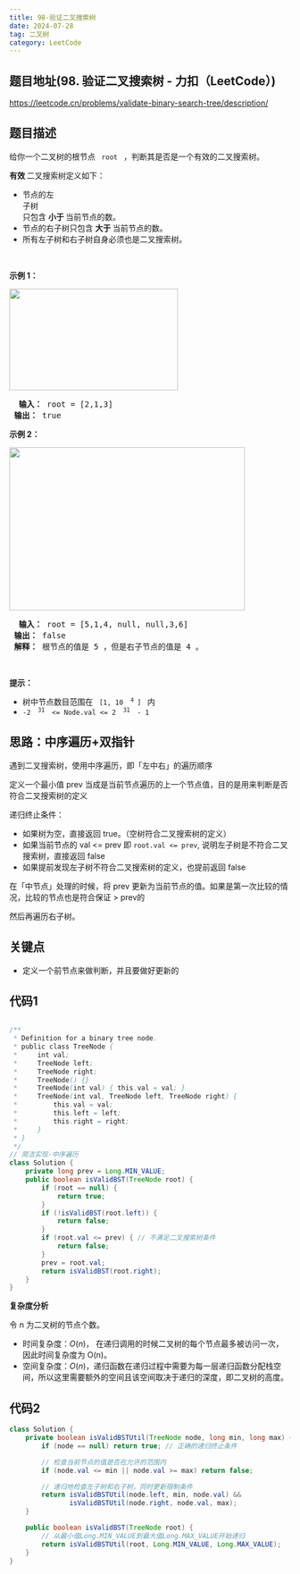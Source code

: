 ```yaml
---
title: 98-验证二叉搜索树
date: 2024-07-28
tag: 二叉树
category: LeetCode
---
```


## 题目地址(98. 验证二叉搜索树 - 力扣（LeetCode）)

https://leetcode.cn/problems/validate-binary-search-tree/description/

## 题目描述

<p> 给你一个二叉树的根节点 <code> root </code> ，判断其是否是一个有效的二叉搜索树。</p>

<p> <strong> 有效 </strong> 二叉搜索树定义如下：</p>

<ul>
	<li> 节点的左 <span data-keyword="subtree" class=" cursor-pointer relative text-dark-blue-s text-sm"> <div class="popover-wrapper inline-block" data-headlessui-state=""> <div> <div aria-expanded="false" data-headlessui-state="" id="headlessui-popover-button-:ru:"> <div> 子树 </div> </div> <div style="position: fixed; z-index: 40; inset: 0px auto auto 0px; transform: translate(112px, 257px);"> </div> </div> </div> </span> 只包含 <strong> 小于 </strong> 当前节点的数。</li>
	<li> 节点的右子树只包含 <strong> 大于 </strong> 当前节点的数。</li>
	<li> 所有左子树和右子树自身必须也是二叉搜索树。</li>
</ul>

<p>&nbsp; </p>

<p> <strong> 示例 1：</strong> </p>
<img alt="" src="https://assets.leetcode.com/uploads/2020/12/01/tree1.jpg" style="width: 302px; height: 182px;">

<pre> <strong> 输入：</strong> root = [2,1,3]
<strong> 输出：</strong> true
</pre>

<p> <strong> 示例 2：</strong> </p>
<img alt="" src="https://assets.leetcode.com/uploads/2020/12/01/tree2.jpg" style="width: 422px; height: 292px;">
<pre> <strong> 输入：</strong> root = [5,1,4, null, null,3,6]
<strong> 输出：</strong> false
<strong> 解释：</strong> 根节点的值是 5 ，但是右子节点的值是 4 。
</pre>

<p>&nbsp; </p>

<p> <strong> 提示：</strong> </p>

<ul>
	<li> 树中节点数目范围在 <code> [1, 10 <sup> 4 </sup>] </code> 内 </li>
	<li> <code>-2 <sup> 31 </sup> &lt;= Node.val &lt;= 2 <sup> 31 </sup> - 1 </code> </li>
</ul>


## 思路：中序遍历+双指针

遇到二叉搜索树，使用中序遍历，即「左中右」的遍历顺序

定义一个最小值 prev 当成是当前节点遍历的上一个节点值，目的是用来判断是否符合二叉搜索树的定义

递归终止条件：

- 如果树为空，直接返回 true。（空树符合二叉搜索树的定义）
- 如果当前节点的 val <= prev 即 `root.val <= prev`, 说明左子树是不符合二叉搜索树，直接返回 false
- 如果提前发现左子树不符合二叉搜索树的定义，也提前返回 false

在「中节点」处理的时候，将 prev 更新为当前节点的值。如果是第一次比较的情况，比较的节点也是符合保证 > prev的

然后再遍历右子树。

## 关键点

-  定义一个前节点来做判断，并且要做好更新的

## 代码1

```java

/**
 * Definition for a binary tree node.
 * public class TreeNode {
 *     int val;
 *     TreeNode left;
 *     TreeNode right;
 *     TreeNode() {}
 *     TreeNode(int val) { this.val = val; }
 *     TreeNode(int val, TreeNode left, TreeNode right) {
 *         this.val = val;
 *         this.left = left;
 *         this.right = right;
 *     }
 * }
 */
// 简洁实现·中序遍历
class Solution {
    private long prev = Long.MIN_VALUE;
    public boolean isValidBST(TreeNode root) {
        if (root == null) {
            return true;
        }
        if (!isValidBST(root.left)) {
            return false;
        }
        if (root.val <= prev) { // 不满足二叉搜索树条件
            return false;
        }
        prev = root.val;
        return isValidBST(root.right);
    }
}

```


**复杂度分析**

令 n 为二叉树的节点个数。

- 时间复杂度：$O(n)$， 在递归调用的时候二叉树的每个节点最多被访问一次，因此时间复杂度为 O(n)。
- 空间复杂度：$O(n)$，递归函数在递归过程中需要为每一层递归函数分配栈空间，所以这里需要额外的空间且该空间取决于递归的深度，即二叉树的高度。



## 代码2

```java
class Solution {
    private boolean isValidBSTUtil(TreeNode node, long min, long max) {
        if (node == null) return true; // 正确的递归终止条件

        // 检查当前节点的值是否在允许的范围内
        if (node.val <= min || node.val >= max) return false;

        // 递归地检查左子树和右子树，同时更新限制条件
        return isValidBSTUtil(node.left, min, node.val) && 
               isValidBSTUtil(node.right, node.val, max);
    }

    public boolean isValidBST(TreeNode root) {
        // 从最小值Long.MIN_VALUE到最大值Long.MAX_VALUE开始递归
        return isValidBSTUtil(root, Long.MIN_VALUE, Long.MAX_VALUE);
    }
}
```

